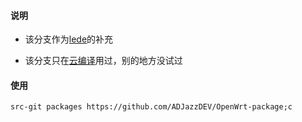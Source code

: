 #### 说明

* 该分支作为[lede](https://github.com/coolsnowwolf/openwrt)的补充

* 该分支只在[云编译](https://github.com/ADJazzDEV/OpenWrt)用过，别的地方没试过

#### 使用
```
src-git packages https://github.com/ADJazzDEV/OpenWrt-package;c
```

